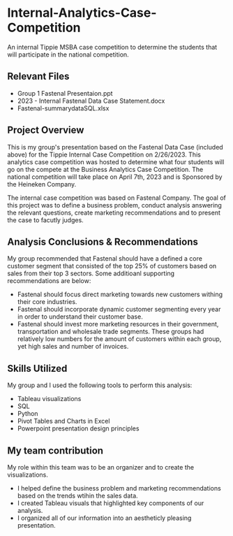 # Internal-Analytics-Case-Competition
An internal Tippie MSBA case competition to determine the students that will participate in the national competition.

## Relevant Files 
- Group 1 Fastenal Presentaion.ppt
- 2023 - Internal Fastenal Data Case Statement.docx
- Fastenal-summarydataSQL.xlsx

## Project Overview 
This is my group's presentation based on the Fastenal Data Case (included above) for the Tippie Internal Case Competition on 2/26/2023. This analytics case competition was hosted to determine what four students will go on the compete at the Business Analytics Case Competition. The national competition will take place on April 7th, 2023 and is Sponsored by the Heineken Company. 

The internal case competition was based on Fastenal Company. The goal of this project was to define a business problem, conduct analysis answering the relevant questions, create marketing recommendations and to present the case to facutly judges. 

## Analysis Conclusions & Recommendations
My group recommended that Fastenal should have a defined a core customer segment that consisted of the top 25% of customers based on sales from their top 3 sectors. Some additioanl supporting recommendations are below:
- Fastenal should focus direct marketing towards new customers withing their core industries.
- Fastenal should incorporate dynamic customer segmenting every year in order to understand their customer base.
- Fastenal should invest more marketing resources in their government, transportation and wholesale trade segments. These groups had relatively low numbers for the amount of customers within each group, yet high sales and number of invoices. 

## Skills Utilized 
My group and I used the following tools to perform this analysis:
- Tableau visualizations
- SQL 
- Python
- Pivot Tables and Charts in Excel 
- Powerpoint presentation design principles 

## My team contribution
My role within this team was to be an organizer and to create the visualizations. 
- I helped define the business problem and marketing recommendations based on the trends wtihin the sales data.
- I created Tableau visuals that highlighted key components of our analysis. 
- I organized all of our information into an aestheticly pleasing presentation. 
